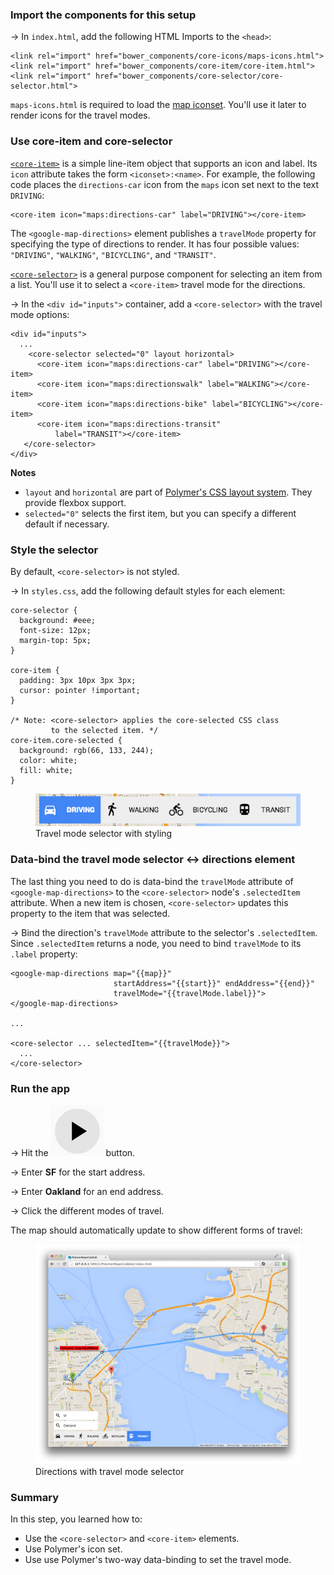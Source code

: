 <toc-element></toc-element>

### Import the components for this setup

&rarr; In `index.html`, add the following HTML Imports to the `<head>`:

    <link rel="import" href="bower_components/core-icons/maps-icons.html">
    <link rel="import" href="bower_components/core-item/core-item.html">
    <link rel="import" href="bower_components/core-selector/core-selector.html">

`maps-icons.html` is required to load the
[map iconset](http://www.polymer-project.org/components/core-icons/demo.html).
You'll use it later to render icons for the travel modes.

### Use core-item and core-selector

[`<core-item>`](http://www.polymer-project.org/components/core-docs/index.html#core-item)
is a simple line-item object that supports an icon and label. Its `icon`
attribute takes the form `<iconset>:<name>`. For example, the following code
places the `directions-car` icon from the `maps` icon set next to the text
`DRIVING`:

    <core-item icon="maps:directions-car" label="DRIVING"></core-item>

The `<google-map-directions>` element publishes a `travelMode` property for
specifying the type of directions to render. It has four possible values:
`"DRIVING"`, `"WALKING"`, `"BICYCLING"`, and `"TRANSIT"`.

[`<core-selector>`](http://www.polymer-project.org/components/core-docs/index.html#core-selector)
is a general purpose component for selecting an item from a list. You'll use it
to select a `<core-item>` travel mode for the directions.

&rarr; In the `<div id="inputs">` container, add a `<core-selector>` with the travel mode options:

    <div id="inputs">
      ...
        <core-selector selected="0" layout horizontal>
          <core-item icon="maps:directions-car" label="DRIVING"></core-item>
          <core-item icon="maps:directionswalk" label="WALKING"></core-item>
          <core-item icon="maps:directions-bike" label="BICYCLING"></core-item>
          <core-item icon="maps:directions-transit"
              label="TRANSIT"></core-item>
       </core-selector>
    </div>

**Notes**

- `layout` and `horizontal` are part of
[Polymer's CSS layout system](https://github.com/Polymer/polymer/blob/master/layout.html).
They provide flexbox support.
- `selected="0"` selects the first item, but you can specify a different default
if necessary.

### Style the selector

By default, `<core-selector>` is not styled.

&rarr; In `styles.css`, add the following default styles for each element:

    core-selector {
      background: #eee;
      font-size: 12px;
      margin-top: 5px;
    }

    core-item {
      padding: 3px 10px 3px 3px;
      cursor: pointer !important;
    }

    /* Note: <core-selector> applies the core-selected CSS class
             to the selected item. */
    core-item.core-selected {
      background: rgb(66, 133, 244);
      color: white;
      fill: white;
    }

<figure>
  <img src="img/s5-tabs.png">
  <figcaption>Travel mode selector with styling</figcaption>
</figure>

### Data-bind the travel mode selector &#8596; directions element

The last thing you need to do is data-bind the `travelMode` attribute of
`<google-map-directions>` to the `<core-selector>` node's `.selectedItem`
attribute. When a new item is chosen, `<core-selector>` updates this property to
the item that was selected.

&rarr; Bind the direction's `travelMode` attribute to the selector's
`.selectedItem`. Since `.selectedItem` returns a node, you need to bind
`travelMode` to its `.label` property:

    <google-map-directions map="{{map}}"
                           startAddress="{{start}}" endAddress="{{end}}"
                           travelMode="{{travelMode.label}}">
    </google-map-directions>

    ...

    <core-selector ... selectedItem="{{travelMode}}">
      ...
    </core-selector>

### Run the app

&rarr; Hit the <img src="img/runbutton.png" class="icon"> button.

&rarr; Enter **SF** for the start address.

&rarr; Enter **Oakland** for an end address.

&rarr; Click the different modes of travel.

The map should automatically update to show different forms of travel:

<figure>
  <img src="img/s5-final.png">
  <figcaption>Directions with travel mode selector</figcaption>
</figure>

### Summary

In this step, you learned how to:

- Use the `<core-selector>` and `<core-item>` elements.
- Use Polymer's icon set.
- Use use Polymer's two-way data-binding to set the travel mode.
